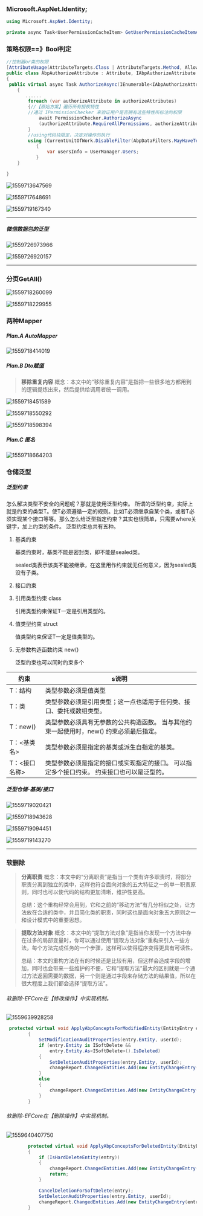 ### 	Microsoft.AspNet.Identity;

```csharp
using Microsoft.AspNet.Identity;

private async Task<UserPermissionCacheItem> GetUserPermissionCacheItemAsync(long userId)
```

###	策略权限==》Bool判定



```csharp
//控制器or类的权限
[AttributeUsage(AttributeTargets.Class | AttributeTargets.Method, AllowMultiple = true)]
public class AbpAuthorizeAttribute : Attribute, IAbpAuthorizeAttribute
{
 public virtual async Task AuthorizeAsync(IEnumerable<IAbpAuthorizeAttribute> authorizeAttributes)
    {
       ......
        foreach (var authorizeAttribute in authorizeAttributes)
        {//【原始方案】遍历所有授权特性
        //通过 IPermissionChecker 来验证用户是否拥有这些特性所标注的权限
            await PermissionChecker.AuthorizeAsync
            (authorizeAttribute.RequireAllPermissions, authorizeAttribute.Permissions);
        } 
        //using代码块限定，决定对操作的执行
        using (CurrentUnitOfWork.DisableFilter(AbpDataFilters.MayHaveTenant, AbpDataFilters.MustHaveTenant))
           {
               var usersInfo = UserManager.Users;
           } 
    }

}
```



![1559713647569](assets/1559713647569.png)

![1559717648691](assets/1559717648691.png)



![1559719167340](../../ABP.Net%20Core/ABP-%E8%AE%BE%E8%AE%A1%E6%A8%A1%E5%BC%8F%E4%B8%8E%E5%8E%9F%E5%88%99/assets/1559719167340.png)

------

##### 微信数据包的泛型

![1559726973966](../../ABP.Net%20Core/ABP-%E8%AE%BE%E8%AE%A1%E6%A8%A1%E5%BC%8F%E4%B8%8E%E5%8E%9F%E5%88%99/assets/1559726973966.png)



![1559726920157](../../ABP.Net%20Core/ABP-%E8%AE%BE%E8%AE%A1%E6%A8%A1%E5%BC%8F%E4%B8%8E%E5%8E%9F%E5%88%99/assets/1559726920157.png)

------



### 分页GetAll()

![1559718260099](assets/1559718260099.png)



![1559718229955](assets/1559718229955.png)















### 	两种Mapper

#####	Plan.A	AutoMapper



![1559718414019](assets/1559718414019.png)



#####	Plan.B		Dto赋值

> **移除重复内容**
> 概念：本文中的“移除重复内容”是指把一些很多地方都用到的逻辑提炼出来，然后提供给调用者统一调用。



![1559718451589](assets/1559718451589.png)

![1559718550292](assets/1559718550292.png)



![1559718598394](assets/1559718598394.png)



##### Plan.C	匿名

![1559718664203](assets/1559718664203.png)





###	仓储泛型

##### 	 泛型约束

怎么解决类型不安全的问题呢？那就是使用泛型约束。 
所谓的泛型约束，实际上就是约束的类型T。使T必须遵循一定的规则。比如T必须继承自某个类，或者T必须实现某个接口等等。那么怎么给泛型指定约束？其实也很简单，只需要where关键字，加上约束的条件。 
泛型约束总共有五种。

1. 基类约束

   基类约束时，基类不能是密封类，即不能是sealed类。

   sealed类表示该类不能被继承，在这里用作约束就无任何意义，因为sealed类没有子类。

2. 接口约束

3. 引用类型约束 class

   引用类型约束保证T一定是引用类型的。

4. 值类型约束  struct

   值类型约束保证T一定是值类型的。

5. 无参数构造函数约束  new()

   泛型约束也可以同时约束多个

   

| 约束          | s说明                                                        |
| ------------- | ------------------------------------------------------------ |
| T：结构       | 类型参数必须是值类型                                         |
| T：类         | 类型参数必须是引用类型；这一点也适用于任何类、接口、委托或数组类型。 |
| T：new()      | 类型参数必须具有无参数的公共构造函数。 当与其他约束一起使用时，new() 约束必须最后指定。 |
| T：<基类名>   | 类型参数必须是指定的基类或派生自指定的基类。                 |
| T：<接口名称> | 类型参数必须是指定的接口或实现指定的接口。 可以指定多个接口约束。 约束接口也可以是泛型的。 |

##### 泛型仓储-基类/接口



![1559719020421](assets/1559719020421.png)

![1559718943628](assets/1559718943628.png)

![1559719094451](assets/1559719094451.png)



![1559719143270](assets/1559719143270.png)

---





### 软删除

>  **分离职责**
> 概念：本文中的“分离职责”是指当一个类有许多职责时，将部分职责分离到独立的类中，这样也符合面向对象的五大特征之一的单一职责原则，同时也可以使代码的结构更加清晰，维护性更高。
>
> 总结：这个重构经常会用到，它和之前的“移动方法”有几分相似之处，让方法放在合适的类中，并且简化类的职责，同时这也是面向对象五大原则之一和设计模式中的重要思想。  



>  **提取方法对象**
> 概念：本文中的“提取方法对象”是指当你发现一个方法中存在过多的局部变量时，你可以通过使用“提取方法对象”重构来引入一些方法，每个方法完成任务的一个步骤，这样可以使得程序变得更具有可读性。
>
> 总结：本文的重构方法在有的时候还是比较有用，但这样会造成字段的增加，同时也会带来一些维护的不便，它和“提取方法”最大的区别就是一个通过方法返回需要的数据，另一个则是通过字段来存储方法的结果值，所以在很大程度上我们都会选择“提取方法”。  
>
> 





###### 软删除-EFCore在【修改操作】中实现机制。

![1559639928258](../../ABP.Net%20Core/ABP-%E8%AE%BE%E8%AE%A1%E6%A8%A1%E5%BC%8F%E4%B8%8E%E5%8E%9F%E5%88%99/assets/1559639928258.png)

```csharp
 protected virtual void ApplyAbpConceptsForModifiedEntity(EntityEntry entry, long? userId, EntityChangeReport changeReport)
        {
            SetModificationAuditProperties(entry.Entity, userId);
            if (entry.Entity is ISoftDelete && 
                entry.Entity.As<ISoftDelete>().IsDeleted)
            {
                SetDeletionAuditProperties(entry.Entity, userId);
                changeReport.ChangedEntities.Add(new EntityChangeEntry(entry.Entity, EntityChangeType.Deleted));
            }
            else
            {
                changeReport.ChangedEntities.Add(new EntityChangeEntry(entry.Entity, EntityChangeType.Updated));
            }
        }
```

###### 软删除-EFCore在【删除操作】中实现机制。

![1559640407750](../../ABP.Net%20Core/ABP-%E8%AE%BE%E8%AE%A1%E6%A8%A1%E5%BC%8F%E4%B8%8E%E5%8E%9F%E5%88%99/assets/1559640407750.png)

```csharp
        protected virtual void ApplyAbpConceptsForDeletedEntity(EntityEntry entry, long? userId, EntityChangeReport changeReport)
        {
            if (IsHardDeleteEntity(entry))
            {
                changeReport.ChangedEntities.Add(new EntityChangeEntry(entry.Entity, EntityChangeType.Deleted));
                return;
            }

            CancelDeletionForSoftDelete(entry);
            SetDeletionAuditProperties(entry.Entity, userId);
            changeReport.ChangedEntities.Add(new EntityChangeEntry(entry.Entity, EntityChangeType.Deleted));
        }
```

